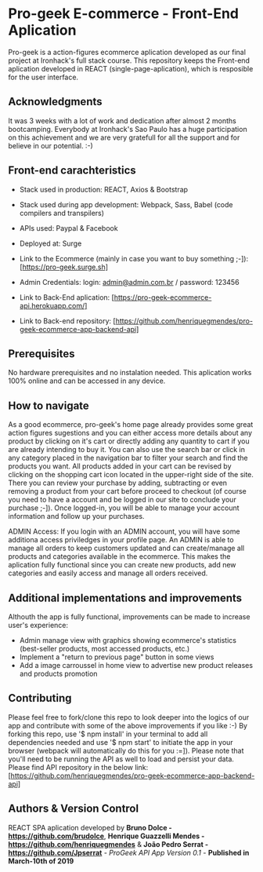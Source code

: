 # Pro-geek E-commerce - Front-End Aplication

Pro-geek is a action-figures ecommerce aplication developed as our final project at Ironhack's full stack course. This repository keeps the Front-end aplication developed in REACT (single-page-aplication), which is resposible for the user interface.

## Acknowledgments

It was 3 weeks with a lot of work and dedication after almost 2 months bootcamping. Everybody at Ironhack's Sao Paulo has a huge participation on this achievement and we are very gratefull for all the support and for believe in our potential. :-)

## Front-end carachteristics

* Stack used in production: REACT, Axios & Bootstrap
* Stack used during app development: Webpack, Sass, Babel (code compilers and transpilers)
* APIs used: Paypal & Facebook
* Deployed at: Surge

* Link to the Ecommerce (mainly in case you want to buy something ;-]): [https://pro-geek.surge.sh]
* Admin Credentials: login: admin@admin.com.br / password: 123456

* Link to Back-End aplication: [https://pro-geek-ecommerce-api.herokuapp.com/]
* Link to Back-end repository: [https://github.com/henriquegmendes/pro-geek-ecommerce-app-backend-api]

## Prerequisites

No hardware prerequisites and no instalation needed. This aplication works 100% online and can be accessed in any device.

## How to navigate

As a good ecommerce, pro-geek's home page already provides some great action figures sugestions and you can either access more details about any product by clicking on it's cart or directly adding any quantity to cart if you are already intending to buy it. You can also use the search bar or click in any category placed in the navigation bar to filter your search and find the products you want.
All products added in your cart can be revised by clicking on the shopping cart icon located in the upper-right side of the site. There you can review your purchase by adding, subtracting or even removing a product from your cart before proceed to checkout (of course you need to have a account and be logged in our site to conclude your purchase ;-]).
Once logged-in, you will be able to manage your account information and follow up your purchases.

ADMIN Access:
If you login with an ADMIN account, you will have some additiona access priviledges in your profile page. An ADMIN is able to manage all orders to keep customers updated and can create/manage all products and categories available in the ecommerce. This makes the aplication fully functional since you can create new products, add new categories and easily access and manage all orders received. 

## Additional implementations and improvements

Althouth the app is fully functional, improvements can be made to increase user's experience:

* Admin manage view with graphics showing ecommerce's statistics (best-seller products, most accessed products, etc.)
* Implement a "return to previous page" button in some views
* Add a image carroussel in home view to advertise new product releases and products promotion

## Contributing

Please feel free to fork/clone this repo to look deeper into the logics of our app and contribute with some of the above improvements if you like :-)
By forking this repo, use '$ npm install' in your terminal to add all dependencies needed and use '$ npm start' to initiate the app in your browser (webpack will automatically do this for you :=]).
Please note that you'll need to be running the API as well to load and persist your data. Please find API repository in the below link:
[https://github.com/henriquegmendes/pro-geek-ecommerce-app-backend-api]

## Authors & Version Control

REACT SPA aplication developed by **Bruno Dolce - https://github.com/brudolce**, **Henrique Guazzelli Mendes - https://github.com/henriquegmendes** & **João Pedro Serrat - https://github.com/Jpserrat** - *ProGeek API App Version 0.1* - **Published in March-10th of 2019**
